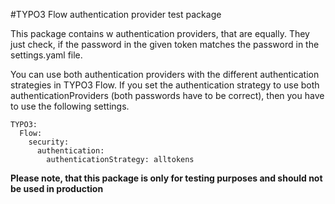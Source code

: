 #TYPO3 Flow authentication provider test package

This package contains w authentication providers, that are equally. They just check, if the password
in the given token matches the password in the settings.yaml file.

You can use both authentication providers with the different authentication strategies in TYPO3 Flow.
If you set the authentication strategy to use both authenticationProviders (both passwords have to be 
correct), then you have to use the following settings.

```
TYPO3:
  Flow:
    security:
      authentication:
        authenticationStrategy: alltokens
```

**Please note, that this package is only for testing purposes and should not be used in production**




